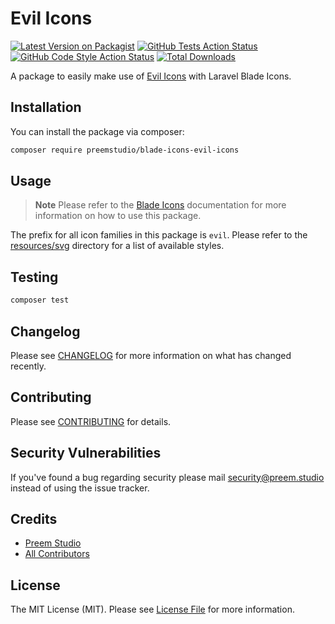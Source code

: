 # Evil Icons

[![Latest Version on Packagist](https://img.shields.io/packagist/v/preemstudio/blade-icons-evil-icons.svg?style=flat-square)](https://packagist.org/packages/preemstudio/blade-icons-evil-icons)
[![GitHub Tests Action Status](https://img.shields.io/github/actions/workflow/status/preemstudio/blade-icons-evil-icons/run-tests.yml?branch=main&label=tests&style=flat-square)](https://github.com/PreemStudio/blade-icons-evil-icons/actions?query=workflow%3Arun-tests+branch%3Amain)
[![GitHub Code Style Action Status](https://img.shields.io/github/actions/workflow/status/preemstudio/blade-icons-evil-icons/fix-php-code-style-issues.yml?branch=main&label=code%20style&style=flat-square)](https://github.com/PreemStudio/blade-icons-evil-icons/actions?query=workflow%3A"Fix+PHP+code+style+issues"+branch%3Amain)
[![Total Downloads](https://img.shields.io/packagist/dt/preemstudio/blade-icons-evil-icons.svg?style=flat-square)](https://packagist.org/packages/preemstudio/blade-icons-evil-icons)

A package to easily make use of [Evil Icons](https://github.com/evil-icons/evil-icons) with Laravel Blade Icons.

## Installation

You can install the package via composer:

```bash
composer require preemstudio/blade-icons-evil-icons
```

## Usage

> **Note**
> Please refer to the [Blade Icons](https://github.com/PreemStudio/blade-icons) documentation for more information on how to use this package.

The prefix for all icon families in this package is `evil`. Please refer to the [resources/svg](/resources/svg) directory for a list of available styles.

## Testing

```bash
composer test
```

## Changelog

Please see [CHANGELOG](CHANGELOG.md) for more information on what has changed recently.

## Contributing

Please see [CONTRIBUTING](CONTRIBUTING.md) for details.

## Security Vulnerabilities

If you've found a bug regarding security please mail [security@preem.studio](mailto:security@preem.studio) instead of using the issue tracker.

## Credits

- [Preem Studio](https://github.com/PreemStudio)
- [All Contributors](../../contributors)

## License

The MIT License (MIT). Please see [License File](LICENSE.md) for more information.
